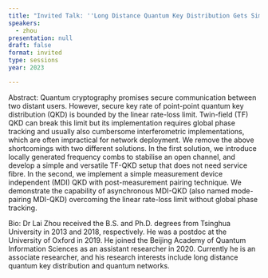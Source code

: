 ```yaml
---
title: "Invited Talk: ''Long Distance Quantum Key Distribution Gets Simpler''"
speakers:
  - zhou
presentation: null
draft: false
format: invited
type: sessions
year: 2023

---
```

Abstract: Quantum cryptography promises secure communication between two distant users. However, secure key rate of point-point quantum key distribution (QKD) is bounded by the linear rate-loss limit. Twin-field (TF) QKD can break this limit but its implementation requires global phase tracking and usually also cumbersome interferometric implementations, which are often impractical for network deployment. We remove the above shortcomings with two different solutions. In the first solution, we introduce locally generated frequency combs to stabilise an open channel, and develop a simple and versatile TF-QKD setup that does not need service fibre. In the second, we implement a simple measurement device independent (MDI) QKD with post-measurement pairing technique. We demonstrate the capability of asynchronous MDI-QKD (also named mode-pairing MDI-QKD) overcoming the linear rate-loss limit without global phase tracking.

Bio: Dr Lai Zhou received the B.S. and Ph.D. degrees from Tsinghua University in 2013 and 2018, respectively. He was a postdoc at the University of Oxford in 2019. He joined the Beijing Academy of Quantum Information Sciences as an assistant researcher in 2020. Currently he is an associate researcher, and his research interests include long distance quantum key distribution and quantum networks.

<!-- fields to use above: -->
<!-- videoId: "Vfl9pPh6ipI" -->
<!-- presentation: "/2023/sessions/slides/QCrypt2023TutorialYuen.pdf" -->
